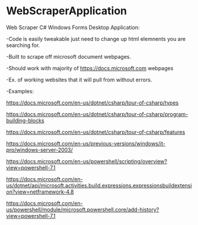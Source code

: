 # WebScraperApplication

Web Scraper C# Windows Forms Desktop Application:

-Code is easily tweakable just need to change up html elemnents you are searching for.

-Built to scrape off microsoft document webpages.

-Should work with majority of https://docs.microsoft.com webpages

-Ex. of working websites that it will pull from without errors.

-Examples:

 https://docs.microsoft.com/en-us/dotnet/csharp/tour-of-csharp/types
 
https://docs.microsoft.com/en-us/dotnet/csharp/tour-of-csharp/program-building-blocks

https://docs.microsoft.com/en-us/dotnet/csharp/tour-of-csharp/features

https://docs.microsoft.com/en-us/previous-versions/windows/it-pro/windows-server-2003/

https://docs.microsoft.com/en-us/powershell/scripting/overview?view=powershell-7.1

https://docs.microsoft.com/en-us/dotnet/api/microsoft.activities.build.expressions.expressionsbuildextension?view=netframework-4.8

https://docs.microsoft.com/en-us/powershell/module/microsoft.powershell.core/add-history?view=powershell-7.1

